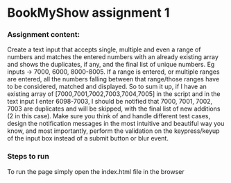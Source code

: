 # BookMyShow assignment 1

### Assignment content: 
Create a text input that accepts single, multiple and even a range of numbers and matches the entered
numbers with an already existing array and shows the duplicates, if any, and the final list of unique
numbers.
Eg inputs -> 7000, 6000, 8000-8005.
If a range is entered, or multiple ranges are entered, all the numbers falling between that range/those
ranges have to be considered, matched and displayed.
So to sum it up, if I have an existing array of [7000,7001,7002,7003,7004,7005] in the script and in the text
input I enter 6098-7003, I should be notified that 7000, 7001, 7002, 7003 are duplicates and will be
skipped, with the final list of new additions (2 in this case).
Make sure you think of and handle different test cases, design the notification messages in the most
intuitive and beautiful way you know, and most importantly, perform the validation on the
keypress/keyup of the input box instead of a submit button or blur event.

### Steps to run
To run the page simply open the index.html file in the browser